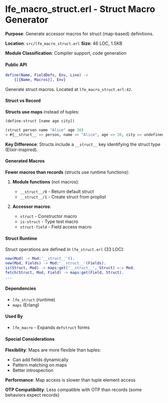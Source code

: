 # lfe_macro_struct.erl - Struct Macro Generator

**Purpose**: Generate accessor macros for struct (map-based) definitions.

**Location**: `src/lfe_macro_struct.erl`
**Size**: 46 LOC, 1.5KB

**Module Classification**: Compiler support, code generation

#### Public API

```erlang
define(Name, FieldDefs, Env, Line) ->
    {[{Name, Macros}], Env}
```

Generate struct macros. Located at `lfe_macro_struct.erl:42`.

#### Struct vs Record

**Structs use maps** instead of tuples:

```lisp
(define-struct [name age city])

(struct person name "Alice" age 30)
→ #{__struct__ => person, name => "Alice", age => 30, city => undefined}
```

**Key Difference**: Structs include a `__struct__` key identifying the struct type (Elixir-inspired).

#### Generated Macros

**Fewer macros than records** (structs use runtime functions):

1. **Module functions** (not macros):
   - `__struct__/0` - Return default struct
   - `__struct__/1` - Create struct from proplist

2. **Accessor macros**:
   - `struct` - Constructor macro
   - `is-struct` - Type test macro
   - `struct-field` - Field access macro

#### Struct Runtime

Struct operations are defined in `lfe_struct.erl` (33 LOC):

```erlang
new(Mod) -> Mod:'__struct__'().
new(Mod, Fields) -> Mod:'__struct__'(Fields).
is(Struct, Mod) -> maps:get('__struct__', Struct) =:= Mod.
fetch(Struct, Mod, Field) -> maps:get(Field, Struct).
...
```

#### Dependencies

- `lfe_struct` (runtime)
- `maps` (Erlang)

#### Used By

- `lfe_macro` - Expands `defstruct` forms

#### Special Considerations

**Flexibility**: Maps are more flexible than tuples:

- Can add fields dynamically
- Pattern matching on maps
- Better introspection

**Performance**: Map access is slower than tuple element access

**OTP Compatibility**: Less compatible with OTP than records (some behaviors expect records)
